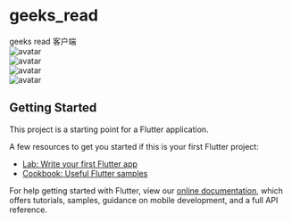 # geeks_read

geeks read 客户端
<br>
![avatar](./screen/png1.png)
<br>
![avatar](./screen/png2.png)
<br>
![avatar](./screen/png3.png)
<br>
![avatar](./screen/png4.png)

## Getting Started


This project is a starting point for a Flutter application.

A few resources to get you started if this is your first Flutter project:

- [Lab: Write your first Flutter app](https://flutter.io/docs/get-started/codelab)
- [Cookbook: Useful Flutter samples](https://flutter.io/docs/cookbook)

For help getting started with Flutter, view our 
[online documentation](https://flutter.io/docs), which offers tutorials, 
samples, guidance on mobile development, and a full API reference.
